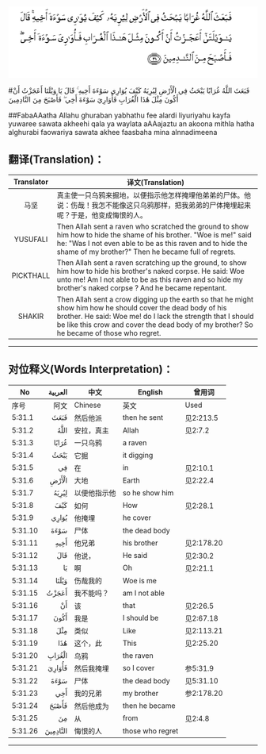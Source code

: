 ![005:031](images/005_031.gif)

#فَبَعَثَ اللَّهُ غُرَابًا يَبْحَثُ فِي الْأَرْضِ لِيُرِيَهُ كَيْفَ يُوَارِي سَوْءَةَ أَخِيهِ ۚ قَالَ يَا وَيْلَتَا أَعَجَزْتُ أَنْ أَكُونَ مِثْلَ هَٰذَا الْغُرَابِ فَأُوَارِيَ سَوْءَةَ أَخِي ۖ فَأَصْبَحَ مِنَ النَّادِمِينَ 

##FabaAAatha Allahu ghuraban yabhathu fee alardi liyuriyahu kayfa yuwaree sawata akheehi qala ya waylata aAAajaztu an akoona mithla hatha alghurabi faowariya sawata akhee faasbaha mina alnnadimeena 

## 翻译(Translation)：

| Translator | 译文(Translation)                                            |
| :--------: | ------------------------------------------------------------ |
|    马坚    | 真主使一只乌鸦来掘地，以便指示他怎样掩埋他弟弟的尸体。他说：伤哉！我怎不能像这只乌鸦那样，把我弟弟的尸体掩埋起来呢？于是，他变成悔恨的人。 |
|  YUSUFALI  | Then Allah sent a raven who scratched the ground to show him how to hide the shame of his brother. "Woe is me!" said he: "Was I not even able to be as this raven and to hide the shame of my brother?" Then he became full of regrets. |
| PICKTHALL  | Then Allah sent a raven scratching up the ground, to show him how to hide his brother's naked corpse. He said: Woe unto me! Am I not able to be as this raven and so hide my brother's naked corpse ? And he became repentant. |
|   SHAKIR   | Then Allah sent a crow digging up the earth so that he might show him how he should cover the dead body of his brother. He said: Woe me! do I lack the strength that I should be like this crow and cover the dead body of my brother? So he became of those who regret. |

---

## 对位释义(Words Interpretation)：

| No   | العربية | 中文    | English | 曾用词 |
| ---- | ------: | ------- | ------- | ------ |
| 序号 |    阿文 | Chinese | 英文    | Used   |
| 5:31.1  | فَبَعَثَ     | 然后他派     | then he sent     | 见2:213.5  |
| 5:31.2  | اللَّهُ     | 安拉，真主   | Allah            | 见2:7.2 |
| 5:31.3  | غُرَابًا    | 一只乌鸦     | a raven          |            |
| 5:31.4  | يَبْحَثُ     | 它掘         | it digging       |            |
| 5:31.5  | فِي       | 在           | in               | 见2:10.1   |
| 5:31.6  | الْأَرْضِ    | 大地         | Earth            | 见2:22.4   |
| 5:31.7  | لِيُرِيَهُ    | 以便他指示他 | so he show him   |            |
| 5:31.8  | كَيْفَ      | 如何         | How              | 见2:28.1   |
| 5:31.9  | يُوَارِي    | 他掩埋       | he cover         |            |
| 5:31.10 | سَوْءَةَ     | 尸体         | the dead body    |            |
| 5:31.11 | أَخِيهِ     | 他兄弟       | his brother      | 见2:178.20 |
| 5:31.12 | قَالَ      | 他说，       | He said          | 见2:30.2   |
| 5:31.13 | يَا       | 啊           | Oh               | 见2:21.1   |
| 5:31.14 | وَيْلَتَا    | 伤哉我的     | Woe is me        |            |
| 5:31.15 | أَعَجَزْتُ    | 我不能吗？   | am I not able    |            |
| 5:31.16 | أَنْ       | 该           | that             | 见2:26.5   |
| 5:31.17 | أَكُونَ     | 我是         | I should be      | 见2:67.18  |
| 5:31.18 | مِثْلَ      | 类似         | Like             | 见2:113.21 |
| 5:31.19 | هَٰذَا      | 这个，此     | This             | 见2:25.20  |
| 5:31.20 | الْغُرَابِ   | 乌鸦         | the raven        |            |
| 5:31.21 | فَأُوَارِيَ   | 然后我掩埋   | so I cover       | 参5:31.9   |
| 5:31.22 | سَوْءَةَ     | 尸体         | the dead body    | 见5:31.10  |
| 5:31.23 | أَخِي      | 我的兄弟     | my brother       | 参2:178.20 |
| 5:31.24 | فَأَصْبَحَ    | 然后他成为   | then he became   |            |
| 5:31.25 | مِنَ       | 从           | from             | 见2:4.8    |
| 5:31.26 | النَّادِمِينَ | 悔恨的人     | those who regret |            |

---
